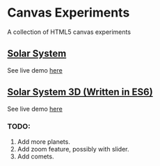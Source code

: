 Canvas Experiments
==================

A collection of HTML5 canvas experiments

## [Solar System](solar-system)
See live demo [here](https://whawker.github.io/canvas-experiments/solar-system/index.html)

## [Solar System 3D (Written in ES6)](solar-system-es6)
See live demo [here](https://whawker.github.io/canvas-experiments/solar-system-es6/index.html)

### TODO:
1. Add more planets.
2. Add zoom feature, possibly with slider.
3. Add comets.
